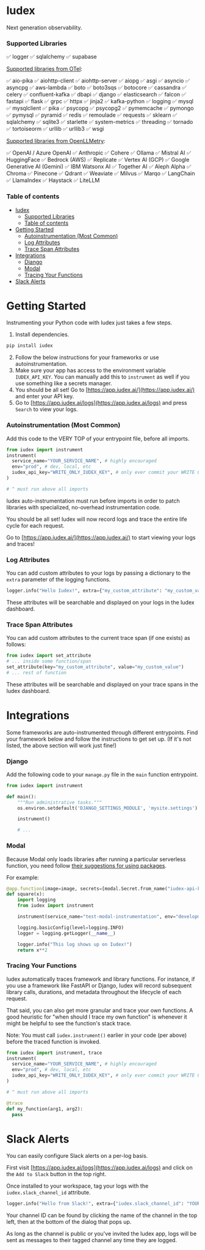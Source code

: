 # Iudex

Next generation observability.


### Supported Libraries

✅ logger
✅ sqlalchemy
✅ supabase

[Supported libraries from OTel](https://github.com/open-telemetry/opentelemetry-python-contrib/blob/main/instrumentation/README.md):

✅ aio-pika
✅ aiohttp-client
✅ aiohttp-server
✅ aiopg
✅ asgi
✅ asyncio
✅ asyncpg
✅ aws-lambda
✅ boto
✅ boto3sqs
✅ botocore
✅ cassandra
✅ celery
✅ confluent-kafka
✅ dbapi
✅ django
✅ elasticsearch
✅ falcon
✅ fastapi
✅ flask
✅ grpc
✅ httpx
✅ jinja2
✅ kafka-python
✅ logging
✅ mysql
✅ mysqlclient
✅ pika
✅ psycopg
✅ psycopg2
✅ pymemcache
✅ pymongo
✅ pymysql
✅ pyramid
✅ redis
✅ remoulade
✅ requests
✅ sklearn
✅ sqlalchemy
✅ sqlite3
✅ starlette
✅ system-metrics
✅ threading
✅ tornado
✅ tortoiseorm
✅ urllib
✅ urllib3
✅ wsgi

[Supported libraries from OpenLLMetry](https://github.com/traceloop/openllmetry?tab=readme-ov-file#-what-do-we-instrument):

✅ OpenAI / Azure OpenAI
✅ Anthropic
✅ Cohere
✅ Ollama
✅ Mistral AI
✅ HuggingFace
✅ Bedrock (AWS)
✅ Replicate
✅ Vertex AI (GCP)
✅ Google Generative AI (Gemini)
✅ IBM Watsonx AI
✅ Together AI
✅ Aleph Alpha
✅ Chroma
✅ Pinecone
✅ Qdrant
✅ Weaviate
✅ Milvus
✅ Marqo
✅ LangChain
✅ LlamaIndex
✅ Haystack
✅ LiteLLM


### Table of contents
- [Iudex](#iudex)
    - [Supported Libraries](#supported-libraries)
    - [Table of contents](#table-of-contents)
- [Getting Started](#getting-started)
    - [Autoinstrumentation (Most Common)](#autoinstrumentation-most-common)
    - [Log Attributes](#log-attributes)
    - [Trace Span Attributes](#trace-span-attributes)
- [Integrations](#integrations)
    - [Django](#django)
    - [Modal](#modal)
    - [Tracing Your Functions](#tracing-your-functions)
- [Slack Alerts](#slack-alerts)


# Getting Started
Instrumenting your Python code with Iudex just takes a few steps.

1. Install dependencies.
```bash
pip install iudex
```
2. Follow the below instructions for your frameworks or use autoinstrumentation.
3. Make sure your app has access to the environment variable `IUDEX_API_KEY`. You can manually add this to `instrument` as well if you use something like a secrets manager.
4. You should be all set! Go to [https://app.iudex.ai/](https://app.iudex.ai/) and enter your API key.
5. Go to [https://app.iudex.ai/logs](https://app.iudex.ai/logs) and press `Search` to view your logs.


### Autoinstrumentation (Most Common)

Add this code to the VERY TOP of your entrypoint file, before all imports.

```python
from iudex import instrument
instrument(
  service_name="YOUR_SERVICE_NAME", # highly encouraged
  env="prod", # dev, local, etc
  iudex_api_key="WRITE_ONLY_IUDEX_KEY", # only ever commit your WRITE ONLY key
)

# ^ must run above all imports
```

Iudex auto-instrumentation must run before imports in order to patch libraries with specialized, no-overhead instrumentation code.

You should be all set! Iudex will now record logs and trace the entire life cycle for each request.

Go to [https://app.iudex.ai/](https://app.iudex.ai/) to start viewing your logs and traces!

### Log Attributes

You can add custom attributes to your logs by passing a dictionary to the `extra` parameter of the logging functions.

```python
logger.info("Hello Iudex!", extra={"my_custom_attribute": "my_custom_value"})
```

These attributes will be searchable and displayed on your logs in the Iudex dashboard.

### Trace Span Attributes
You can add custom attributes to the current trace span (if one exists) as follows:

```python
from iudex import set_attribute
# ... inside some function/span
set_attribute(key="my_custom_attribute", value="my_custom_value")
# ... rest of function
```

These attributes will be searchable and displayed on your trace spans in the Iudex dashboard.

# Integrations

Some frameworks are auto-instrumented through different entrypoints.
Find your framework below and follow the instructions to get set up.
(If it's not listed, the above section will work just fine!)

### Django

Add the following code to your `manage.py` file in the `main` function entrypoint.

```python
from iudex import instrument

def main():
    """Run administrative tasks."""
    os.environ.setdefault('DJANGO_SETTINGS_MODULE', 'mysite.settings')

    instrument()

    # ...
```

### Modal
Because Modal only loads libraries after running a particular serverless function, you need follow [their suggestions for using packages](https://modal.com/docs/guide/custom-container#add-python-packages-with-pip_install).

For example:
```python
@app.function(image=image, secrets=[modal.Secret.from_name("iudex-api-key")])
def square(x):
    import logging
    from iudex import instrument

    instrument(service_name="test-modal-instrumentation", env="development")

    logging.basicConfig(level=logging.INFO)
    logger = logging.getLogger(__name__)

    logger.info("This log shows up on Iudex!")
    return x**2
```

### Tracing Your Functions
Iudex automatically traces framework and library functions.
For instance, if you use a framework like FastAPI or Django, Iudex will record subsequent library calls, durations, and metadata throughout the lifecycle of each request.

That said, you can also get more granular and trace your own functions.
A good heuristic for "when should I trace my own function" is whenever it might be helpful to see the function's stack trace.

Note: You must call `iudex.instrument()` earlier in your code (per above) before the traced function is invoked.

```python
from iudex import instrument, trace
instrument(
  service_name="YOUR_SERVICE_NAME", # highly encouraged
  env="prod", # dev, local, etc
  iudex_api_key="WRITE_ONLY_IUDEX_KEY", # only ever commit your WRITE ONLY key
)

# ^ must run above all imports

@trace
def my_function(arg1, arg2):
  pass
```

# Slack Alerts
You can easily configure Slack alerts on a per-log basis.

First visit [https://app.iudex.ai/logs](https://app.iudex.ai/logs) and click on the `Add to Slack` button in the top right.

Once installed to your workspace, tag your logs with the `iudex.slack_channel_id` attribute.
```python
logger.info("Hello from Slack!", extra={"iudex.slack_channel_id": "YOUR_SLACK_CHANNEL_ID"})
```
Your channel ID can be found by clicking the name of the channel in the top left, then at the bottom of the dialog that pops up.

As long as the channel is public or you've invited the Iudex app, logs will be sent as messages to their tagged channel any time they are logged.
